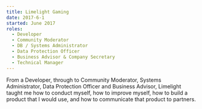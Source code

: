 ```yaml
---
title: Limelight Gaming
date: 2017-6-1
started: June 2017
roles:
  - Developer
  - Community Moderator
  - DB / Systems Administrator
  - Data Protection Officer
  - Business Advisor & Company Secretary
  - Technical Manager
---
```

From a Developer, through to Community Moderator, Systems Administrator, Data Protection Officer and Business Advisor,
Limelight taught me how to conduct myself, how to improve myself, how to build a product that I would use,
and how to communicate that product to partners.
